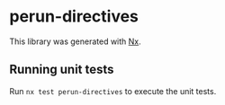 # perun-directives

This library was generated with [Nx](https://nx.dev).

## Running unit tests

Run `nx test perun-directives` to execute the unit tests.
